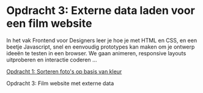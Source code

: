 # Opdracht 3: Externe data laden voor een film website

In het vak Frontend voor Designers leer je hoe je met HTML en CSS, en een beetje Javascript, snel en eenvoudig prototypes kan maken om je ontwerp ideeën te testen in een browser. We gaan animeren, responsive layouts uitproberen en interactie coderen ...

[Opdracht 1: Sorteren foto's op basis van kleur](https://jack792.github.io/frontendvoordesigners/opdracht1/v4/)

Opdracht 3: Film website met externe data 
